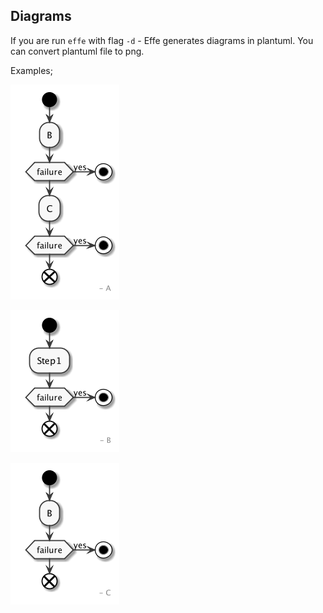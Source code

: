 ## Diagrams

If you are run `effe` with flag `-d` - Effe generates diagrams in plantuml.
You can convert plantuml file to png.

Examples;

![First example](img/uml_example.png)

![Second example](img/uml_example_1.png)

![Third example](img/uml_example_2.png)